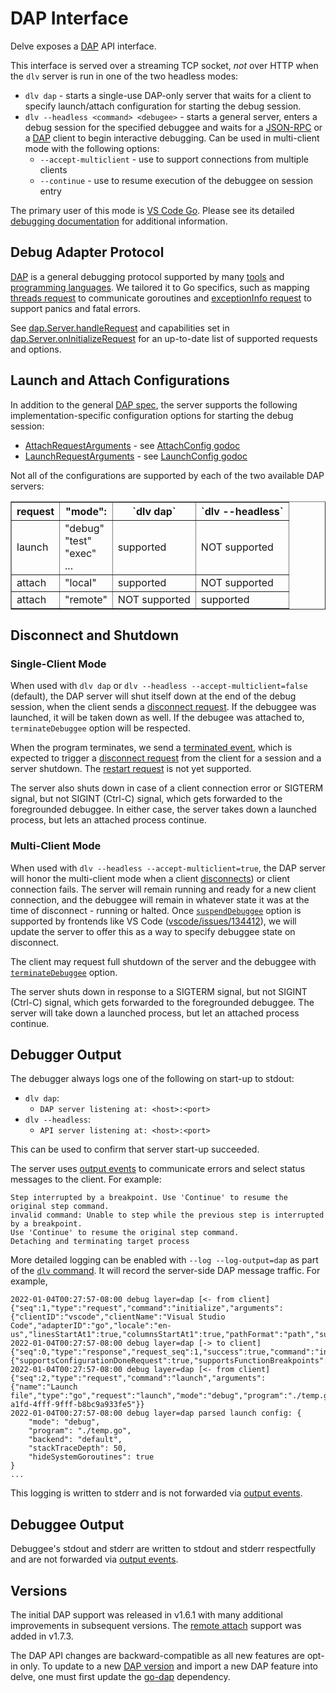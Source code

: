 # DAP Interface

Delve exposes a [DAP](https://microsoft.github.io/debug-adapter-protocol/overview) API interface.

This interface is served over a streaming TCP socket, *not* over HTTP when the `dlv` server is run in one of the two headless modes:
* `dlv dap` - starts a single-use DAP-only server that waits for a client to specify launch/attach configuration for starting the debug session.
* `dlv --headless <command> <debugee>` - starts a general server, enters a debug session for the specified debuggee and waits for a [JSON-RPC](../json-rpc/README.md) or a [DAP](https://microsoft.github.io/debug-adapter-protocol/overview) client to begin interactive debugging. Can be used in multi-client mode with the following options:
   *  `--accept-multiclient` - use to support connections from multiple clients
   *  `--continue` - use to resume execution of the debuggee on session entry 

The primary user of this mode is [VS Code Go](https://github.com/golang/vscode-go). Please see its 
detailed [debugging documentation](https://github.com/golang/vscode-go/blob/master/docs/debugging.md) for additional information.

## Debug Adapter Protocol

[DAP](https://microsoft.github.io/debug-adapter-protocol/specification) is a general debugging protocol supported by many [tools](https://microsoft.github.io/debug-adapter-protocol/implementors/tools/) and [programming languages](https://microsoft.github.io/debug-adapter-protocol/implementors/adapters/). We tailored it to Go specifics, such as mapping [threads request](https://microsoft.github.io/debug-adapter-protocol/specification#Requests_Threads) to communicate goroutines and [exceptionInfo request](https://microsoft.github.io/debug-adapter-protocol/specification#Requests_ExceptionInfo) to support panics and fatal errors.

See [dap.Server.handleRequest](https://github.com/go-delve/delve/search?q=handleRequest) and capabilities set in [dap.Server.onInitializeRequest](https://github.com/go-delve/delve/search?q=onInitializeRequest) for an up-to-date list of supported requests and options.

## Launch and Attach Configurations

In addition to the general [DAP spec](https://microsoft.github.io/debug-adapter-protocol/specification), the server supports the following implementation-specific configuration options for starting the debug session:
   * [AttachRequestArguments](https://microsoft.github.io/debug-adapter-protocol/specification#Requests_Attach) - see [AttachConfig godoc](https://pkg.go.dev/github.com/go-delve/delve/service/dap#AttachConfig)
   * [LaunchRequestArguments](https://microsoft.github.io/debug-adapter-protocol/specification#Requests_Launch) - see [LaunchConfig godoc](https://pkg.go.dev/github.com/go-delve/delve/service/dap#LaunchConfig)

Not all of the configurations are supported by each of the two available DAP servers:

<table border=1>
<tr>
<th>request<th>"mode":<th>`dlv dap`<th>`dlv --headless`
</tr>
<tr>
<td>launch<td>"debug"<br>"test"<br>"exec"<br>...<td>supported<td>NOT supported
<tr>
<td>attach<td>"local"<td>supported<td>NOT supported
</tr>
<tr>
<td>attach<td>"remote"<td>NOT supported<td>supported
</tr>
</table>

## Disconnect and Shutdown

### Single-Client Mode

When used with `dlv dap` or `dlv --headless --accept-multiclient=false` (default), the DAP server will shut itself down at the end of the debug session, when the client sends a [disconnect request](https://microsoft.github.io/debug-adapter-protocol/specification#Requests_Disconnect). If the debuggee was launched, it will be taken down as well. If the debugee was attached to, `terminateDebuggee` option will be respected.

When the program terminates, we send a [terminated event](https://microsoft.github.io/debug-adapter-protocol/specification#Events_Terminated), which is expected to trigger a [disconnect request](https://microsoft.github.io/debug-adapter-protocol/specification#Requests_Disconnect) from the client for a session and a server shutdown. The [restart request](https://microsoft.github.io/debug-adapter-protocol/specification#Requests_Restart) is not yet supported. 

The server also shuts down in case of a client connection error or SIGTERM signal, but not SIGINT (Ctrl-C) signal, which gets forwarded to the foregrounded debuggee. In either case, the server takes down a launched process, but lets an attached process continue.

### Multi-Client Mode

When used with `dlv --headless --accept-multiclient=true`, the DAP server will honor the multi-client mode when a client [disconnects](https://microsoft.github.io/debug-adapter-protocol/specification#Requests_Disconnect)) or client connection fails. The server will remain running and ready for a new client connection, and the debuggee will remain in whatever state it was at the time of disconnect - running or halted. Once [`suspendDebuggee`](https://microsoft.github.io/debug-adapter-protocol/specification#Requests_Disconnect) option is supported by frontends like VS Code ([vscode/issues/134412](https://github.com/microsoft/vscode/issues/134412)), we will update the server to offer this as a way to specify debuggee state on disconnect.

The client may request full shutdown of the server and the debuggee with [`terminateDebuggee`](https://microsoft.github.io/debug-adapter-protocol/specification#Requests_Disconnect) option.

The server shuts down in response to a SIGTERM signal, but not SIGINT (Ctrl-C) signal, which gets forwarded to the foregrounded debuggee. The server will take down a launched process, but let an attached process continue. 

## Debugger Output

The debugger always logs one of the following on start-up to stdout:
* `dlv dap`: 
   * `DAP server listening at: <host>:<port>`
* `dlv --headless`: 
   * `API server listening at: <host>:<port>`

This can be used to confirm that server start-up succeeded.

The server uses [output events](https://microsoft.github.io/debug-adapter-protocol/specification#Events_Output) to communicate errors and select status messages to the client. For example:

```
Step interrupted by a breakpoint. Use 'Continue' to resume the original step command.
invalid command: Unable to step while the previous step is interrupted by a breakpoint.
Use 'Continue' to resume the original step command.
Detaching and terminating target process
```

More detailed logging can be enabled with `--log --log-output=dap` as part of the [`dlv` command](../../usage/dlv.md).
It will record the server-side DAP message traffic. For example, 
```
2022-01-04T00:27:57-08:00 debug layer=dap [<- from client]{"seq":1,"type":"request","command":"initialize","arguments":{"clientID":"vscode","clientName":"Visual Studio Code","adapterID":"go","locale":"en-us","linesStartAt1":true,"columnsStartAt1":true,"pathFormat":"path","supportsVariableType":true,"supportsVariablePaging":true,"supportsRunInTerminalRequest":true,"supportsMemoryReferences":true,"supportsProgressReporting":true,"supportsInvalidatedEvent":true}}
2022-01-04T00:27:57-08:00 debug layer=dap [-> to client]{"seq":0,"type":"response","request_seq":1,"success":true,"command":"initialize","body":{"supportsConfigurationDoneRequest":true,"supportsFunctionBreakpoints":true,"supportsConditionalBreakpoints":true,"supportsEvaluateForHovers":true,"supportsSetVariable":true,"supportsExceptionInfoRequest":true,"supportTerminateDebuggee":true,"supportsDelayedStackTraceLoading":true,"supportsLogPoints":true,"supportsDisassembleRequest":true,"supportsClipboardContext":true,"supportsSteppingGranularity":true,"supportsInstructionBreakpoints":true}}
2022-01-04T00:27:57-08:00 debug layer=dap [<- from client]{"seq":2,"type":"request","command":"launch","arguments":{"name":"Launch file","type":"go","request":"launch","mode":"debug","program":"./temp.go","hideSystemGoroutines":true,"__buildDir":"/Users/polina/go/src","__sessionId":"2ad0f0c1-a1fd-4fff-9fff-b8bc9a933fe5"}}
2022-01-04T00:27:57-08:00 debug layer=dap parsed launch config: {
	"mode": "debug",
	"program": "./temp.go",
	"backend": "default",
	"stackTraceDepth": 50,
	"hideSystemGoroutines": true
}
...
```
This logging is written to stderr and is not forwarded via 
[output events](https://microsoft.github.io/debug-adapter-protocol/specification#Events_Output).

## Debuggee Output

Debuggee's stdout and stderr are written to stdout and stderr respectfully and are not forwarded via 
[output events](https://microsoft.github.io/debug-adapter-protocol/specification#Events_Output).

## Versions

The initial DAP support was released in v1.6.1 with many additional improvements in subsequent versions. The [remote attach](https://github.com/go-delve/delve/issues/2328) support was added in v1.7.3.

The DAP API changes are backward-compatible as all new features are opt-in only. To update to a new [DAP version](https://microsoft.github.io/debug-adapter-protocol/changelog) and import a new DAP feature into delve, 
one must first update the [go-dap](https://github.com/google/go-dap) dependency.
